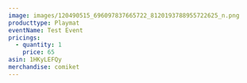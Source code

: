 ```yaml
---
image: images/120490515_696097837665722_8120193788955722625_n.png
producttype: Playmat
eventName: Test Event
pricings:
  - quantity: 1
    price: 65
asin: 1HKyLEFQy
merchandise: comiket
---
```

